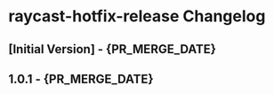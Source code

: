 # raycast-hotfix-release Changelog

## [Initial Version] - {PR_MERGE_DATE}
## 1.0.1 - {PR_MERGE_DATE}
